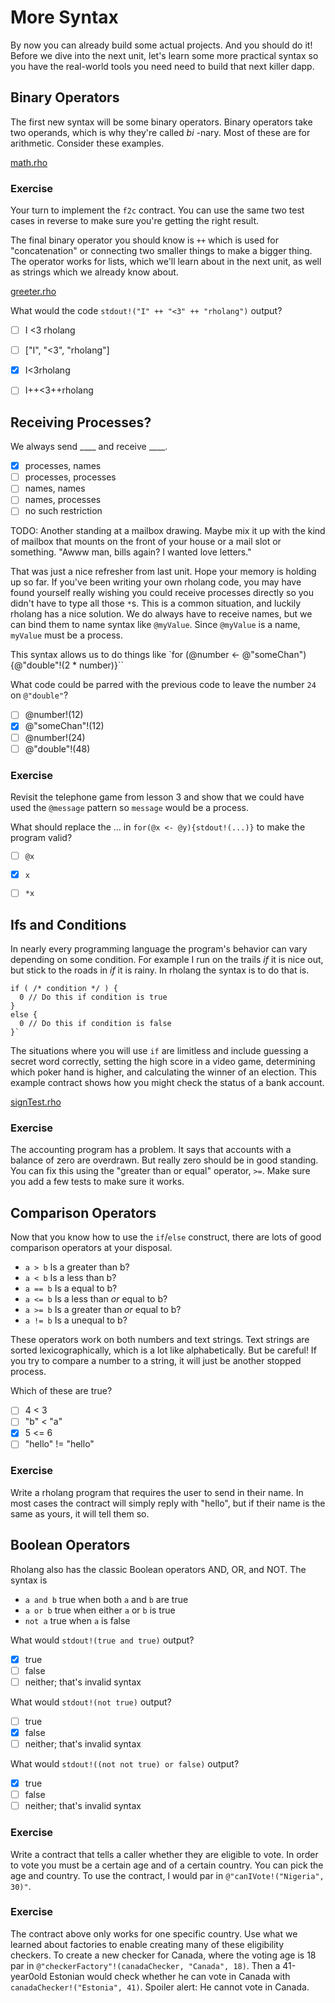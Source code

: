 # More Syntax

By now you can already build some actual projects. And you should do it! Before we dive into the next unit, let's learn some more practical syntax so you have the real-world tools you need need to build that next killer dapp.

## Binary Operators
The first new syntax will be some binary operators. Binary operators take two operands, which is why they're called _bi_ -nary. Most of these are for arithmetic. Consider these examples.

[math.rho](math.rho)

### Exercise
Your turn to implement the `f2c` contract. You can use the same two test cases in reverse to make sure you're getting the right result.

The final binary operator you should know is `++` which is used for "concatenation" or connecting two smaller things to make a bigger thing. The operator works for lists, which we'll learn about in the next unit, as well as strings which we already know about.

[greeter.rho](greeter.rho)

What would the code `stdout!("I" ++ "<3" ++ "rholang")` output?
- [ ] I <3 rholang
- [ ] ["I", "<3", "rholang"]
- [x] I<3rholang
- [ ] I++<3++rholang



## Receiving Processes?

We always send ____ and receive ____.
- [x] processes, names
- [ ] processes, processes
- [ ] names, names
- [ ] names, processes
- [ ] no such restriction

TODO: Another standing at a mailbox drawing. Maybe mix it up with the kind of mailbox that mounts on the front of your house or a mail slot or something. "Awww man, bills again? I wanted love letters."

That was just a nice refresher from last unit. Hope your memory is holding up so far. If you've been writing your own rholang code, you may have found yourself really wishing you could receive processes directly so you didn't have to type all those `*`s. This is a common situation, and luckily rholang has a nice solution. We do always have to receive names, but we can bind them to name syntax like `@myValue`. Since `@myValue` is a name, `myValue` must be a process.

This syntax allows us to do things like
`for (@number <- @"someChan"){@"double"!(2 * number)}``

What code could be parred with the previous code to leave the number `24` on `@"double"`?
- [ ] @number!(12)
- [x] @"someChan"!(12)
- [ ] @number!(24)
- [ ] @"double"!(48)

### Exercise
Revisit the telephone game from lesson 3 and show that we could have used the `@message` pattern so `message` would be a process.

What should replace the ... in `for(@x <- @y){stdout!(...)}` to make the program valid?
- [ ] `@x`
- [x] `x`
- [ ] `*x`


## Ifs and Conditions
In nearly every programming language the program's behavior can vary depending on some condition. For example I run on the trails _if_ it is nice out, but stick to the roads in _if_ it is rainy. In rholang the syntax is to do that is.

```
if ( /* condition */ ) {
  0 // Do this if condition is true
}
else {
  0 // Do this if condition is false
}`
```

The situations where you will use `if` are limitless and include guessing a secret word correctly, setting the high score in a video game, determining which poker hand is higher, and calculating the winner of an election. This example contract shows how you might check the status of a bank account.

[signTest.rho](signTest.rho)

### Exercise
The accounting program has a problem. It says that accounts with a balance of zero are overdrawn. But really zero should be in good standing. You can fix this using the "greater than or equal" operator, `>=`. Make sure you add a few tests to make sure it works.


## Comparison Operators
Now that you know how to use the `if`/`else` construct, there are lots of good comparison operators at your disposal.
* `a > b` Is a greater than b?
* `a < b` Is a less than b?
* `a == b` Is a equal to b?
* `a <= b` Is a less than _or_ equal to b?
* `a >= b` Is a greater than _or_ equal to b?
* `a != b` Is a unequal to b?

These operators work on both numbers and text strings. Text strings are sorted lexicographically, which is a lot like alphabetically. But be careful! If you try to compare a number to a string, it will just be another stopped process.

Which of these are true?
- [ ] 4 < 3
- [ ] "b" < "a"
- [x] 5 <= 6
- [ ] "hello" != "hello"

### Exercise

Write a rholang program that requires the user to send in their name. In most cases the contract will simply reply with "hello", but if their name is the same as yours, it will tell them so.

## Boolean Operators
Rholang also has the classic Boolean operators AND, OR, and NOT. The syntax is

* `a and b` true when both `a` and `b` are true
* `a or b` true when either `a` or `b` is true
* `not a` true when `a` is false

What would `stdout!(true and true)` output?
- [x] true
- [ ] false
- [ ] neither; that's invalid syntax

What would `stdout!(not true)` output?
- [ ] true
- [x] false
- [ ] neither; that's invalid syntax

What would `stdout!((not not true) or false)` output?
- [x] true
- [ ] false
- [ ] neither; that's invalid syntax

### Exercise
Write a contract that tells a caller whether they are eligible to vote. In order to vote you must be a certain age and of a certain country. You can pick the age and country. To use the contract, I would par in `@"canIVote!("Nigeria", 30)"`.

### Exercise
The contract above only works for one specific country. Use what we learned about factories to enable creating many of these eligibility checkers. To create a new checker for Canada, where the voting age is 18 par in `@"checkerFactory"!(canadaChecker, "Canada", 18)`. Then a 41-year0old Estonian would check whether he can vote in Canada with `canadaChecker!("Estonia", 41)`. Spoiler alert: He cannot vote in Canada.
